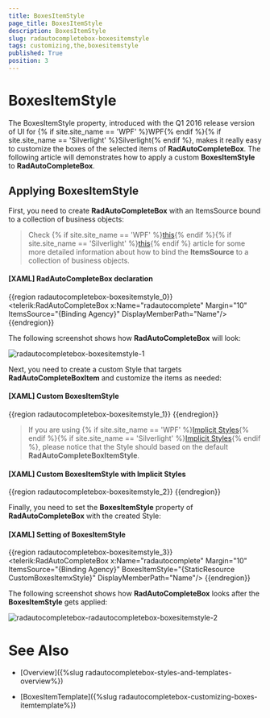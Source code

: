 ```yaml
---
title: BoxesItemStyle
page_title: BoxesItemStyle
description: BoxesItemStyle
slug: radautocompletebox-boxesitemstyle
tags: customizing,the,boxesitemstyle
published: True
position: 3
---
```


# BoxesItemStyle

The BoxesItemStyle property, introduced with the Q1 2016 release version of UI for {% if site.site_name == 'WPF' %}WPF{% endif %}{% if site.site_name == 'Silverlight' %}Silverlight{% endif %}, makes it really easy to customize the boxes of the selected items of __RadAutoCompleteBox__. The following article will demonstrates how to apply a custom __BoxesItemStyle__ to __RadAutoCompleteBox__.

## Applying BoxesItemStyle

First, you need to create __RadAutoCompleteBox__ with an ItemsSource bound to a collection of business objects:

>Check {% if site.site_name == 'WPF' %}[this](http://docs.telerik.com/devtools/wpf/controls/radautocompletebox/populating-with-data/binding-to-object.html){% endif %}{% if site.site_name == 'Silverlight' %}[this](http://docs.telerik.com/devtools/silverlight/controls/radautocompletebox/populating-with-data/binding-to-object.html){% endif %} article for some more detailed information about how to bind the __ItemsSource__ to a collection of business objects.

#### __[XAML] RadAutoCompleteBox declaration__

{{region radautocompletebox-boxesitemstyle_0}}
	<telerik:RadAutoCompleteBox x:Name="radautocomplete" Margin="10" ItemsSource="{Binding Agency}" DisplayMemberPath="Name"/>
{{endregion}}

The following screenshot shows how __RadAutoCompleteBox__ will look:

![radautocompletebox-boxesitemstyle-1](images/radautocompletebox-boxesitemstyle-1.png)

Next, you need to create a custom Style that targets __RadAutoCompleteBoxItem__ and customize the items as needed:

#### __[XAML] Custom BoxesItemStyle__

{{region radautocompletebox-boxesitemstyle_1}}
	<Style TargetType="telerik:RadAutoCompleteBoxItem" x:Key="CustomBoxesItemxStyle">
		<Setter Property="Foreground" Value="Yellow" />
		<Setter Property="Background" Value="LightBlue" />
		<Setter Property="FontFamily" Value="Calibri" />
		<Setter Property="FontSize" Value="14" />
		<Setter Property="BorderThickness" Value="1" />
		<Setter Property="BorderBrush" Value="Red" />
	</Style>
{{endregion}}

>If you are using {% if site.site_name == 'WPF' %}[Implicit Styles](http://docs.telerik.com/devtools/wpf/styling-and-appearance/styling-apperance-implicit-styles-overview){% endif %}{% if site.site_name == 'Silverlight' %}[Implicit Styles](http://docs.telerik.com/devtools/silverlight/styling-and-appearance/styling-apperance-implicit-styles-overview){% endif %}, please notice that the Style should based on the default __RadAutoCompleteBoxItemStyle__.

#### __[XAML] Custom BoxesItemStyle with Implicit Styles__

{{region radautocompletebox-boxesitemstyle_2}}
	<Style TargetType="telerik:RadAutoCompleteBoxItem" x:Key="CustomBoxesItemxStyle" BasedOn="{StaticResource RadAutoCompleteBoxItemStyle}">
		<Setter Property="Foreground" Value="Yellow" />
		<Setter Property="Background" Value="LightBlue" />
		<Setter Property="FontFamily" Value="Calibri" />
		<Setter Property="FontSize" Value="14" />
		<Setter Property="BorderThickness" Value="1" />
		<Setter Property="BorderBrush" Value="Red" />
	</Style>
{{endregion}}

Finally, you need to set the __BoxesItemStyle__ property of __RadAutoCompleteBox__ with the created Style:

#### __[XAML] Setting of BoxesItemStyle__

{{region radautocompletebox-boxesitemstyle_3}}
	 <telerik:RadAutoCompleteBox x:Name="radautocomplete" Margin="10"
                                    ItemsSource="{Binding Agency}" 
                                    BoxesItemStyle="{StaticResource CustomBoxesItemxStyle}"
                                    DisplayMemberPath="Name"/>
{{endregion}}

The following screenshot shows how __RadAutoCompleteBox__ looks after the __BoxesItemStyle__ gets applied:

![radautocompletebox-radautocompletebox-boxesitemstyle-2](images/radautocompletebox-boxesitemstyle-2.png)

# See Also

 * [Overview]({%slug radautocompletebox-styles-and-templates-overview%})
 
 * [BoxesItemTemplate]({%slug radautocompletebox-customizing-boxes-itemtemplate%})
